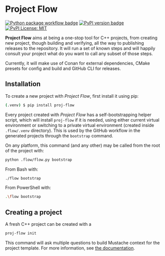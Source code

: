 # Project Flow

[![Python package workflow badge](https://github.com/mzdun/proj-flow/actions/workflows/python-publish.yml/badge.svg)](https://github.com/mzdun/proj-flow/actions)
[![PyPI version badge](https://img.shields.io/pypi/v/proj-flow.svg)](https://pypi.python.org/pypi/proj-flow)
[![PyPI License: MIT](https://img.shields.io/pypi/l/proj-flow.svg)](https://pypi.python.org/pypi/proj-flow)

**Project Flow** aims at being a one-stop tool for C++ projects, from creating new
project, though building and verifying, all the way to publishing releases to
the repository. It will run a set of known steps and will happily consult your
project what do you want to call any subset of those steps.

Currently, it will make use of Conan for external dependencies, CMake presets
for config and build and GitHub CLI for releases.

## Installation

To create a new project with _Project Flow_, first install it using pip:

```sh
(.venv) $ pip install proj-flow
```

Every project created with _Project Flow_ has a self-bootstrapping helper script,
which will install `proj-flow` if it is needed, using either current virtual
environment or switching to a private virtual environment (created inside
`.flow/.venv` directory). This is used by the GitHub workflow in the generated
projects through the `bootstrap` command.

On any platform, this command (and any other) may be called from the root of the
project with:

```sh
python .flow/flow.py bootstrap
```

From Bash with:

```sh
./flow bootstrap
```

From PowerShell with:

```sh
.\flow bootstrap
```

## Creating a project

A fresh C++ project can be created with a

```sh
proj-flow init
```

This command will ask multiple questions to build Mustache context for the
project template. For more information, see [the documentation](https://proj-flow.readthedocs.io/en/latest/).
